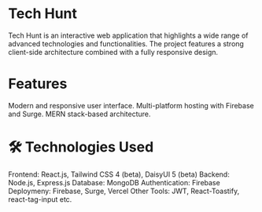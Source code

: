# Tech Hunt

Tech Hunt is an interactive web application that highlights a wide range of advanced technologies and functionalities. The project features a strong client-side architecture combined with a fully responsive design.


# Features
Modern and responsive user interface.
Multi-platform hosting with Firebase and Surge.
MERN stack-based architecture.


# 🛠️ Technologies Used
Frontend: React.js, Tailwind CSS 4 (beta), DaisyUI 5 (beta)
Backend: Node.js, Express.js
Database: MongoDB
Authentication: Firebase
Deploymeny: Firebase, Surge, Vercel
Other Tools: JWT, React-Toastify, react-tag-input etc.